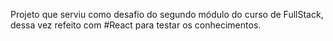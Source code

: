 Projeto que serviu como desafio do segundo módulo do curso de FullStack, dessa vez refeito com #React para testar os conhecimentos.
